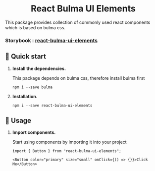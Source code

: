 <h1 align="center">
  React Bulma UI Elements
</h1>

This package provides collection of commonly used react components which is based on bulma css.

### Storybook : [react-bulma-ui-elements](https://optimistic-bartik-146f3a.netlify.app/)

## 🚅 Quick start

1.  **Install the dependencies.**

    This package depends on bulma css, therefore install bulma first

    ```shell
    npm i --save bulma
    ```

1.  **Installation.**

    ```shell
    npm i --save react-bulma-ui-elements
    ```

## 🔎 Usage

1. **Import components.**

   Start using components by importing it into your project

   ```
   import { Button } from "react-bulma-ui-elements";

   <Button color="primary" size="small" onClick={() => {}}>Click Me</Button>
   ```
